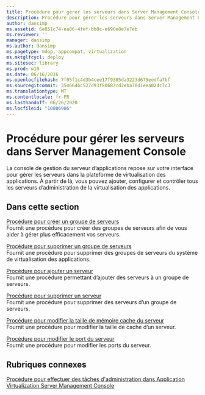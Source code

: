 ```yaml
---
title: Procédure pour gérer les serveurs dans Server Management Console
description: Procédure pour gérer les serveurs dans Server Management Console
author: dansimp
ms.assetid: 6e851c74-ea86-4fef-bb0c-e690e8e7e7eb
ms.reviewer: ''
manager: dansimp
ms.author: dansimp
ms.pagetype: mdop, appcompat, virtualization
ms.mktglfcycl: deploy
ms.sitesec: library
ms.prod: w10
ms.date: 06/16/2016
ms.openlocfilehash: 7f05f1c4d3b4cee17f9385da3223d679eedfa7bf
ms.sourcegitcommit: 354664bc527d93f80687cd2eba70d1eea024c7c3
ms.translationtype: MT
ms.contentlocale: fr-FR
ms.lasthandoff: 06/26/2020
ms.locfileid: "10806986"
---
```

# Procédure pour gérer les serveurs dans Server Management Console


La console de gestion du serveur d’applications repose sur votre interface pour gérer les serveurs dans la plateforme de virtualisation des applications. À partir de là, vous pouvez ajouter, configurer et contrôler tous les serveurs d’administration de la virtualisation des applications.

## Dans cette section


<a href="" id="how-to-create-a-server-group"></a>[Procédure pour créer un groupe de serveurs](how-to-create-a-server-group.md)  
Fournit une procédure pour créer des groupes de serveurs afin de vous aider à gérer plus efficacement vos serveurs.

<a href="" id="how-to-remove-a-server-group"></a>[Procédure pour supprimer un groupe de serveurs](how-to-remove-a-server-group.md)  
Fournit une procédure pour supprimer des groupes de serveurs du système de virtualisation des applications.

<a href="" id="how-to-add-a-server"></a>[Procédure pour ajouter un serveur](how-to-add-a-server.md)  
Fournit une procédure permettant d’ajouter des serveurs à un groupe de serveurs.

<a href="" id="how-to-remove-a-server"></a>[Procédure pour supprimer un serveur](how-to-remove-a-server.md)  
Fournit une procédure pour supprimer des serveurs d’un groupe de serveurs.

<a href="" id="how-to-change-the-server-cache-size"></a>[Procédure pour modifier la taille de mémoire cache du serveur](how-to-change-the-server-cache-size.md)  
Fournit une procédure pour modifier la taille de cache d’un serveur.

<a href="" id="how-to-change-the-server-port"></a>[Procédure pour modifier le port du serveur](how-to-change-the-server-port.md)  
Fournit une procédure pour modifier les ports du serveur.

## Rubriques connexes


[Procédure pour effectuer des tâches d'administration dans Application Virtualization Server Management Console](how-to-perform-administrative-tasks-in-the-application-virtualization-server-management-console.md)

 

 





